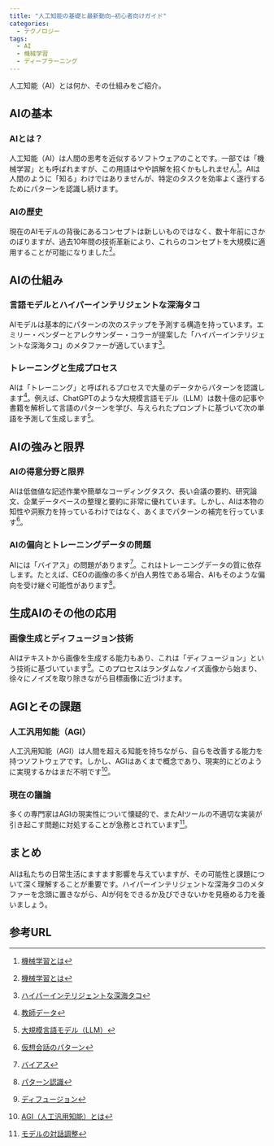 ```yaml
---
title: "人工知能の基礎と最新動向—初心者向けガイド"
categories:
  - テクノロジー
tags:
  - AI
  - 機械学習
  - ディープラーニング
---
```

人工知能（AI）とは何か、その仕組みをご紹介。

## AIの基本

### AIとは？

人工知能（AI）は人間の思考を近似するソフトウェアのことです。一部では「機械学習」とも呼ばれますが、この用語はやや誤解を招くかもしれません[^1]。AIは人間のように「知る」わけではありませんが、特定のタスクを効率よく遂行するためにパターンを認識し続けます。

### AIの歴史

現在のAIモデルの背後にあるコンセプトは新しいものではなく、数十年前にさかのぼりますが、過去10年間の技術革新により、これらのコンセプトを大規模に適用することが可能になりました[^2]。

## AIの仕組み

### 言語モデルとハイパーインテリジェントな深海タコ

AIモデルは基本的にパターンの次のステップを予測する構造を持っています。エミリー・ベンダーとアレクサンダー・コラーが提案した「ハイパーインテリジェントな深海タコ」のメタファーが適しています[^3]。

### トレーニングと生成プロセス

AIは「トレーニング」と呼ばれるプロセスで大量のデータからパターンを認識します[^4]。例えば、ChatGPTのような大規模言語モデル（LLM）は数十億の記事や書籍を解析して言語のパターンを学び、与えられたプロンプトに基づいて次の単語を予測して生成します[^5]。

## AIの強みと限界

### AIの得意分野と限界

AIは低価値な記述作業や簡単なコーディングタスク、長い会議の要約、研究論文、企業データベースの整理と要約に非常に優れています。しかし、AIは本物の知性や洞察力を持っているわけではなく、あくまでパターンの補完を行っています[^6]。

### AIの偏向とトレーニングデータの問題

AIには「バイアス」の問題があります[^7]。これはトレーニングデータの質に依存します。たとえば、CEOの画像の多くが白人男性である場合、AIもそのような偏向を受け継ぐ可能性があります[^8]。

## 生成AIのその他の応用

### 画像生成とディフュージョン技術

AIはテキストから画像を生成する能力もあり、これは「ディフュージョン」という技術に基づいています[^9]。このプロセスはランダムなノイズ画像から始まり、徐々にノイズを取り除きながら目標画像に近づけます。

## AGIとその課題

### 人工汎用知能（AGI）

人工汎用知能（AGI）は人間を超える知能を持ちながら、自らを改善する能力を持つソフトウェアです。しかし、AGIはあくまで概念であり、現実的にどのように実現するかはまだ不明です[^10]。

### 現在の議論

多くの専門家はAGIの現実性について懐疑的で、またAIツールの不適切な実装が引き起こす問題に対処することが急務とされています[^11]。

## まとめ

AIは私たちの日常生活にますます影響を与えていますが、その可能性と課題について深く理解することが重要です。ハイパーインテリジェントな深海タコのメタファーを念頭に置きながら、AIが何をできるか及びできないかを見極める力を養いましょう。

## 参考URL
[^1]: [機械学習とは](https://www.nttdata-gsl.co.jp/related/column/what-is-machine-learning.html#:~:text=%E6%A9%9F%E6%A2%B0%E5%AD%A6%E7%BF%92%EF%BC%88Machine%20Learning%EF%BC%89%E3%81%A8,%E3%81%99%E3%82%8B%E3%83%87%E3%83%BC%E3%82%BF%E8%A7%A3%E6%9E%90%E6%8A%80%E8%A1%93%E3%81%A7%E3%81%99%E3%80%82)
[^2]: [機械学習とは](https://www.nttdata-gsl.co.jp/related/column/what-is-machine-learning.html#:~:text=%E6%A9%9F%E6%A2%B0%E5%AD%A6%E7%BF%92%EF%BC%88Machine%20Learning%EF%BC%89%E3%81%A8,%E3%81%99%E3%82%8B%E3%83%87%E3%83%BC%E3%82%BF%E8%A7%A3%E6%9E%90%E6%8A%80%E8%A1%93%E3%81%A7%E3%81%99%E3%80%82)
[^3]: [ハイパーインテリジェントな深海タコ](https://twitter.com/emilymbender/status/1797263083779567898)
[^4]: [教師データ](https://e-words.jp/w/%E6%95%99%E5%B8%AB%E3%83%87%E3%83%BC%E3%82%BF.html#:~:text=%E6%95%99%E5%B8%AB%E3%83%87%E3%83%BC%E3%82%BF%20%E3%80%90training%20data%E3%80%91%20%E3%83%88%E3%83%AC%E3%83%BC%E3%83%8B%E3%83%B3%E3%82%B0,%E3%83%87%E3%83%BC%E3%82%BF%20%2F%20%E8%A8%93%E7%B7%B4%E3%83%87%E3%83%BC%E3%82%BF%20%2F%20%E6%95%99%E5%B8%AB%E4%BF%A1%E5%8F%B7&text=%E6%95%99%E5%B8%AB%E3%83%87%E3%83%BC%E3%82%BF%EF%BC%88training%20data%E3%80%8D%E3%81%A8,%E3%80%8C%E6%95%99%E5%B8%AB%E3%81%82%E3%82%8A%E5%AD%A6%E7%BF%92%E3%80%8D%E3%81%A8%E3%81%84%E3%81%86%E3%80%82)
[^5]: [大規模言語モデル（LLM）](https://atmarkit.itmedia.co.jp/ait/articles/2303/13/news013.html)
[^6]: [仮想会話のパターン](https://techcrunch.com/2023/12/21/against-pseudanthropy/)
[^7]: [バイアス](https://ejje.weblio.jp/content/bias)
[^8]: [パターン認識](https://ja.wikipedia.org/wiki/%E3%83%91%E3%82%BF%E3%83%BC%E3%83%B3%E8%AA%8D%E8%AD%98#:~:text=%E3%83%91%E3%82%BF%E3%83%BC%E3%83%B3%E8%AA%8D%E8%AD%98%EF%BC%88%E3%83%91%E3%82%BF%E3%83%BC%E3%83%B3%E3%81%AB%E3%82%93,%E3%81%A6%E5%8F%96%E3%82%8A%E5%87%BA%E3%81%99%E5%87%A6%E7%90%86%E3%81%A7%E3%81%82%E3%82%8B%E3%80%82)
[^9]: [ディフュージョン](https://ejje.weblio.jp/content/diffusion)
[^10]: [AGI（人工汎用知能）とは](https://aismiley.co.jp/ai_news/what-is-artificial-general-intelligence/)
[^11]: [モデルの対話調整](https://arxiv.org/abs/2404.05875)
[^12]: [pseudanthropy](https://techcrunch.com/2023/12/21/against-pseudanthropy/)
